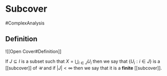 # Subcover
#ComplexAnalysis 

## Definition
![[Open Cover#Definition]]

If $J \subseteq I$ is a subset such that $X=\bigcup_{i \in J} U_{i}$ then we say that $\left\{U_{i}: i \in J\right\}$ is a [[subcover]] of $\mathcal{U}$ and if $|J|<\infty$ then we say that it is a **finite** [[subcover]].